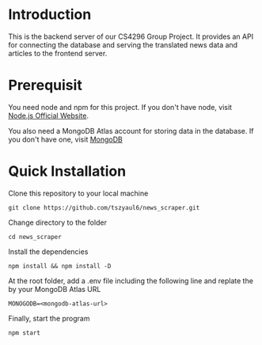 # Introduction

This is the backend server of our CS4296 Group Project. It provides an API for connecting the database and serving the translated news data and articles to the frontend server.

# Prerequisit

You need node and npm for this project. If you don't have node, visit [Node.js Official Website](https://www.nodejs.org).

You also need a MongoDB Atlas account for storing data in the database. If you don't have one, visit [MongoDB](https://www.mongodb.com)

# Quick Installation

Clone this repository to your local machine

```
git clone https://github.com/tszyaul6/news_scraper.git
```

Change directory to the folder

```
cd news_scraper
```

Install the dependencies

```
npm install && npm install -D
```

At the root folder, add a .env file including the following line and replate the <mongodb-atlas-url> by your MongoDB Atlas URL

```
MONOGODB=<mongodb-atlas-url>
```

Finally, start the program

```
npm start
```

